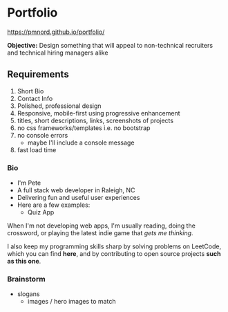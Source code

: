 # Portfolio

https://pmnord.github.io/portfolio/

**Objective:** Design something that will appeal to non-technical recruiters and technical hiring managers alike

## Requirements
1. Short Bio
2. Contact Info
3. Polished, professional design
4. Responsive, mobile-first using progressive enhancement
5. titles, short descriptions, links, screenshots of projects
6. no css frameworks/templates i.e. no bootstrap
7. no console errors
    - maybe I'll include a console message
8. fast load time

### Bio

- I'm Pete
- A full stack web developer in Raleigh, NC
- Delivering fun and useful user experiences
- Here are a few examples:
    - Quiz App

When I'm not developing web apps, I'm usually reading, doing the crossword, or playing the latest indie game that _gets me thinking_. 

I also keep my programming skills sharp by solving problems on LeetCode, which you can find **here**, and by contributing to open source projects **such as this one**. 
    
 ### Brainstorm

- slogans
    - images / hero images to match
